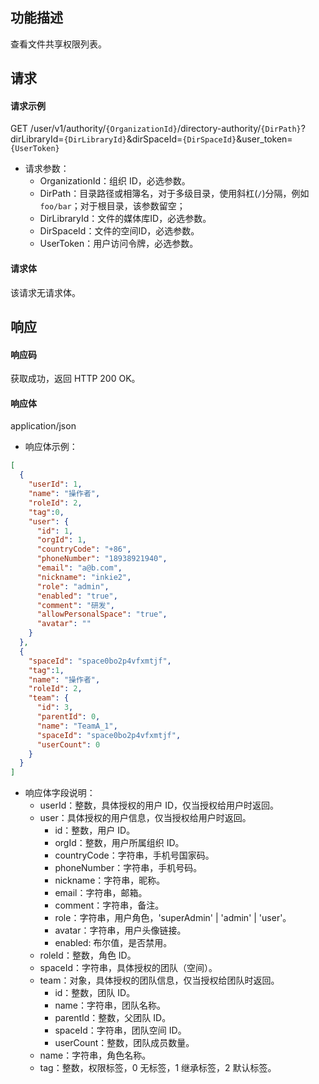 ## 功能描述

查看文件共享权限列表。


## 请求

#### 请求示例

GET /user/v1/authority/`{OrganizationId}`/directory-authority/`{DirPath}`?dirLibraryId=`{DirLibraryId}`&dirSpaceId=`{DirSpaceId}`&user_token=`{UserToken}`

- 请求参数：
  - OrganizationId：组织 ID，必选参数。
  - DirPath：目录路径或相簿名，对于多级目录，使用斜杠(`/`)分隔，例如 `foo/bar`；对于根目录，该参数留空；
  - DirLibraryId：文件的媒体库ID，必选参数。
  - DirSpaceId：文件的空间ID，必选参数。
  - UserToken：用户访问令牌，必选参数。

#### 请求体

该请求无请求体。

## 响应

#### 响应码

获取成功，返回 HTTP 200 OK。

#### 响应体

application/json

- 响应体示例：

```json
[
  {
    "userId": 1,
    "name": "操作者",
    "roleId": 2,
    "tag":0,
    "user": {
      "id": 1,
      "orgId": 1,
      "countryCode": "+86",
      "phoneNumber": "18938921940",
      "email": "a@b.com",
      "nickname": "inkie2",
      "role": "admin",
      "enabled": "true",
      "comment": "研发",
      "allowPersonalSpace": "true",
      "avatar": ""
    }
  },
  {
    "spaceId": "space0bo2p4vfxmtjf",
    "tag":1,
    "name": "操作者",
    "roleId": 2,
    "team": {
      "id": 3,
      "parentId": 0,
      "name": "TeamA_1",
      "spaceId": "space0bo2p4vfxmtjf",
      "userCount": 0
    }
  }
]
```

- 响应体字段说明：
  - userId：整数，具体授权的用户 ID，仅当授权给用户时返回。
  - user：具体授权的用户信息，仅当授权给用户时返回。
    - id：整数，用户 ID。
    - orgId：整数，用户所属组织 ID。
    - countryCode：字符串，手机号国家码。
    - phoneNumber：字符串，手机号码。
    - nickname：字符串，昵称。
    - email：字符串，邮箱。
    - comment：字符串，备注。
    - role：字符串，用户角色，'superAdmin' | 'admin' | 'user'。
    - avatar：字符串，用户头像链接。
    - enabled: 布尔值，是否禁用。
  - roleId：整数，角色 ID。
  - spaceId：字符串，具体授权的团队（空间）。
  - team：对象，具体授权的团队信息，仅当授权给团队时返回。
    - id：整数，团队 ID。
    - name：字符串，团队名称。
    - parentId：整数，父团队 ID。
    - spaceId：字符串，团队空间 ID。
    - userCount：整数，团队成员数量。
  - name：字符串，角色名称。
  - tag：整数，权限标签，0 无标签，1 继承标签，2 默认标签。
